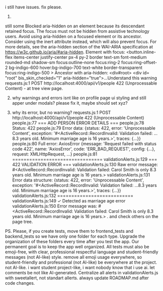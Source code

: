 i still have issues. fix please.

1. 
still some Blocked aria-hidden on an element because its descendant retained focus. The focus must not be hidden from assistive technology users. Avoid using aria-hidden on a focused element or its ancestor. Consider using the inert attribute instead, which will also prevent focus. For more details, see the aria-hidden section of the WAI-ARIA specification at https://w3c.github.io/aria/#aria-hidden.
Element with focus: <button.inline-flex items-center justify-center px-4 py-2 border text-sm font-medium rounded-md shadow-sm focus:outline-none focus:ring-2 focus:ring-offset-2 bg-indigo-600 hover:bg-indigo-700 text-white border-transparent focus:ring-indigo-500 >
Ancestor with aria-hidden: <div#root> <div id=​"root" bis_skin_checked=​"1" aria-hidden=​"true">​…​</div>​Understand this warning
requests.js:1  POST http://localhost:4000/api/v1/people 422 (Unprocessable Content) - at tree view page. 

2. why warnings and errors isnt like on profile page ui styling and still apper under modals? please fix it, maybe should set xyz?

3. why its error, but no warning? requests.js:1 
 POST http://localhost:4000/api/v1/people 422 (Unprocessable Content)
people.js:77 === ADD PERSON ERROR DETAILS ===
people.js:78 Status: 422
people.js:79 Error data: 
{status: 422, error: 'Unprocessable Content', exception: '#<ActiveRecord::RecordInvalid: Validation failed: …8.3 years old. Minimum marriage age is 16 years.>', traces: {…}}
people.js:80 Full error: 
AxiosError {message: 'Request failed with status code 422', name: 'AxiosError', code: 'ERR_BAD_REQUEST', config: {…}, request: XMLHttpRequest, …}
people.js:81 ================================
validationAlerts.js:129 === 422 VALIDATION ERROR ===
validationAlerts.js:130 Raw error message: #<ActiveRecord::RecordInvalid: Validation failed: Carol Smith is only 8.3 years old. Minimum marriage age is 16 years.>
validationAlerts.js:131 Error data structure: 
{status: 422, error: 'Unprocessable Content', exception: '#<ActiveRecord::RecordInvalid: Validation failed: …8.3 years old. Minimum marriage age is 16 years.>', traces: {…}}
validationAlerts.js:132 ===========================
validationAlerts.js:149 ✓ Detected as marriage age error
validationAlerts.js:150 Error message was: #<ActiveRecord::RecordInvalid: Validation failed: Carol Smith is only 8.3 years old. Minimum marriage age is 16 years.>
. and check others on the page tree.

PS. Please, if you create tests, move them to frontend_tests and backend_tests so we have only one folder for each type. Upgrade the organization of these folders every time after you test the app. Our permanent goal is to keep the app well organized. All tests must also be emoji-free, with clear, professional respectful language and student-friendly messages (not AI-like) style. remove all emoji usage everywhere, so student-friendly and professional (not AI-like) be everywhere at the project. not AI-like. i want student project-like, i want nobody know that i use ai. let comments be not like AI-generated. Centralize all alerts in validationAlerts.js with sweetallert, not standart allerts. always update ROADMAP.md after code changes.